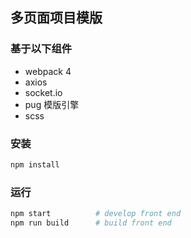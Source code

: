 ## 多页面项目模版
### 基于以下组件
* webpack 4
* axios
* socket.io
* pug 模版引擎
* scss


### 安装
```bash
npm install
```

### 运行
```bash
npm start          # develop front end
npm run build      # build front end
```

